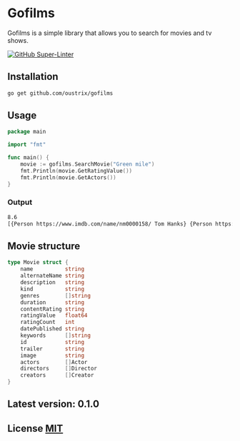# Gofilms

Gofilms is a simple library that allows you to search for movies and tv shows.

[![GitHub Super-Linter](https://github.com/oustrix/gofilms/workflows/Lint%20Code%20Base/badge.svg)](https://github.com/marketplace/actions/super-linter)


## Installation

```bash
go get github.com/oustrix/gofilms
```

## Usage


```go
package main

import "fmt"

func main() {
	movie := gofilms.SearchMovie("Green mile")
	fmt.Println(movie.GetRatingValue())
	fmt.Println(movie.GetActors())
}

```

### Output

```bash
8.6
[{Person https://www.imdb.com/name/nm0000158/ Tom Hanks} {Person https://www.imdb.com/name/nm0003817/ Michael Clarke Duncan} {Person https://www.imdb.com/name/nm0001556/ David Morse}]
```

## Movie structure

```go
type Movie struct {
	name          string
	alternateName string
	description   string
	kind          string
	genres        []string
	duration      string
	contentRating string
	ratingValue   float64
	ratingCount   int
	datePublished string
	keywords      []string
	id            string
	trailer       string
	image         string
	actors        []Actor
	directors     []Director
	creators      []Creator
}
```

## Latest version: 0.1.0

## License [MIT](https://choosealicense.com/licenses/mit/)
